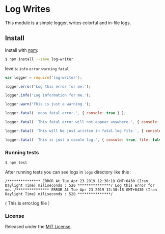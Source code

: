 # Log Writes
This module is a simple logger, writes colorful and in-file logs.

## Install

Install with [npm](https://www.npmjs.com/):

```sh
$ npm install --save log-writer
```

levels:
    `info`
    `error`
    `warning`
    `fatal`
    
```js
var logger = require('log-writer');

logger.error('Log this error for me.');

logger.info('Log information for me.');

logger.warn('This is just a warning.');

logger.fatal( 'oops fatal error.', { console: true } );

logger.fatal( 'This fatal error will not appear anywhere.', { console: false, file: false } );

logger.fatal( 'This will be just written in fatal.log file.', { console: false, file: true } );

logger.fatal( 'This is just a cosole log.', { console: true, file: false } );
```

### Running tests
```sh
$ npm test
```
After running tests you can see logs in `logs` directory like this :

`
/*************** ERROR At Tue Apr 23 2019 12:30:18 GMT+0430 (Iran Daylight Time) miliseconds : 520 ***************/
Log this error for me.
/*************** ERROR At Tue Apr 23 2019 12:30:18 GMT+0430 (Iran Daylight Time) miliseconds : 520 ***************/
`

( This is error.log file )
### License

Released under the [MIT License](LICENSE).